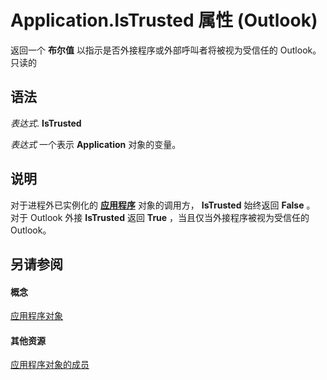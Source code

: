 
# Application.IsTrusted 属性 (Outlook)

返回一个 **布尔值** 以指示是否外接程序或外部呼叫者将被视为受信任的 Outlook。只读的


## 语法

 _表达式_. **IsTrusted**

 _表达式_ 一个表示 **Application** 对象的变量。


## 说明

对于进程外已实例化的 **[应用程序](797003e7-ecd1-eccb-eaaf-32d6ddde8348.md)** 对象的调用方， **IsTrusted** 始终返回 **False** 。 对于 Outlook 外接 **IsTrusted** 返回 **True** ，当且仅当外接程序被视为受信任的 Outlook。


## 另请参阅


#### 概念


[应用程序对象](797003e7-ecd1-eccb-eaaf-32d6ddde8348.md)
#### 其他资源


[应用程序对象的成员](3519c89c-2353-85ee-7ddc-62e5dd85a8e7.md)